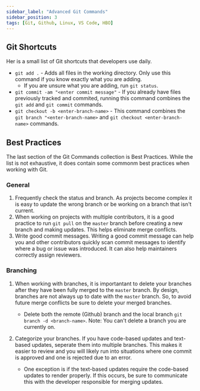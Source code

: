 ```yaml
---
sidebar_label: "Advanced Git Commands"
sidebar_position: 3
tags: [Git, Github, Linux, VS Code, HBO]
---
```


## Git Shortcuts

Her is a small list of Git shortcuts that developers use daily.

- `git add .` - Adds all files in the working directory. Only use this command if you know exactly what you are adding.
  - If you are unsure what you are adding, run `git status`.
- `git commit -am "<enter commit message"` - If you already have files previously tracked and commited, running this command combines the `git add` and `git commit` commands.
- `git checkout -b <enter-branch-name>` - This command combines the `git branch "<enter-branch-name>` and `git checkout <enter-branch-name>` commands.

## Best Practices

The last section of the Git Commands collection is Best Practices. While the list is not exhaustive, it does contain some commonm best practices when working with Git.

### General

1. Frequently check the status and branch. As projects become complex it is easy to update the wrong branch or be working on a branch that isn't current.
1. When working on projects with multiple contributors, it is a good practice to run `git pull` on the `master` branch before creating a new branch and making updates. This helps eliminate merge conflicts.
1. Write good commit messages. Writing a good commit message can help you and other contributors quickly scan commit messages to identify where a bug or issue was introduced. It can also help maintainers correctly assign reviewers.

### Branching

1. When working with branches, it is importantant to delete your branches after they have been fully merged to the `master` branch. By design, branches are not always up to date with the `master` branch. So, to avoid future merge conflicts be sure to delete your merged branches.

   - Delete both the remote (Github) branch and the local branch `git branch -d <branch-name>`. Note: You can't delete a branch you are currently on.

2. Categorize your branches. If you have code-based updates and text-based updates, seperate them into multiple branches. This makes it easier to review and you will likely run into situations where one commit is approved and one is rejected due to an error.

   - One exception is if the text-based updates require the code-based updates to render properly. If this occurs, be sure to communicate this with the developer responsible for merging updates.
